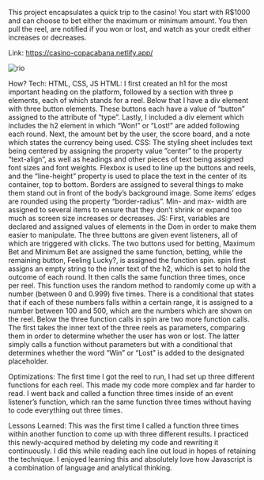 This project encapsulates a quick trip to the casino! You start with R$1000 and can choose to bet either the maximum or minimum amount. You then pull the reel, are notified if you won or lost, and watch as your credit either increases or decreases.
 
Link: https://casino-copacabana.netlify.app/
 
![rio](https://user-images.githubusercontent.com/98935149/164952110-e5f16dea-d0c9-485e-b8bf-423c711733a0.jpg)
 
How?
Tech: HTML, CSS, JS
HTML: 
I first created an h1 for the most important heading on the platform, followed by a section with three p elements, each of which stands for a reel. Below that I have a div element with three button elements. These buttons each have a value of “button” assigned to the attribute of “type”. Lastly, I included a div element which includes the h2 element in which “Won!” or “Lost!” are added following each round.  Next, the amount bet by the user, the score board, and a note which states the currency being used. 
CSS:
The styling sheet includes text being centered by assigning the property value ”center” to the property “text-align”, as well as headings and other pieces of text being assigned font sizes and font weights. Flexbox is used to line up the buttons and reels, and the “line-height” property is used to place the text in the center of its container, top to bottom. Borders are assigned to several things to make them stand out in front of the body’s background image. Some items’ edges are rounded using the property “border-radius”. Min- and max- width are assigned to several items to ensure that they don’t shrink or expand too much as screen size increases
 or decreases. 
JS:
First, variables are declared and assigned values of elements in the Dom in order to make them easier to manipulate. The three buttons are given event listeners, all of which are triggered with clicks. The two buttons used for betting, Maximum Bet and Minimum Bet are assigned the same function, betting, while the remaining button, Feeling Lucky?,  is assigned the function spin. spin first  assigns an empty string to the inner text of the h2, which is set to hold the outcome of each round. It then calls the same function three times, once per reel. This function uses the random method to randomly come up with a number (between 0 and 0.999) five times. There is a conditional that states that if each of these numbers falls within a certain range, it is assigned to a number between 100 and 500, which are the numbers which are shown on the reel. Below the three function calls in spin are two more function calls. The first takes the inner text of the three reels as parameters, comparing them in order to determine whether the user has won or lost. The latter simply calls a function without parameters but with a conditional that determines whether the word “Win” or “Lost” is added to the designated placeholder.
 
Optimizations: The first time I got the reel to run, I had set up three different functions for each reel. This made my code more complex and far harder to read. I went back and called a function three times inside of an event listener’s function, which ran the same function three times without having to code everything out three times. 

Lessons Learned: 
This was the first time I called a function three times within another function to come up with three different results. I practiced this newly-acquired method by deleting my code and rewriting it continuously. I did this while reading each line out loud in hopes of retaining the technique. I enjoyed learning this and absolutely love how Javascript is a combination of language and analytical thinking. 

